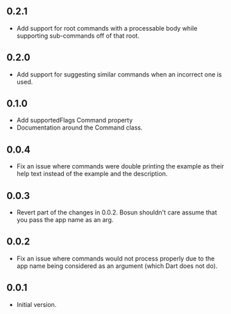 ## 0.2.1
- Add support for root commands with a processable body while supporting sub-commands off of that root.

## 0.2.0
- Add support for suggesting similar commands when an incorrect one is used.

## 0.1.0
- Add supportedFlags Command property
- Documentation around the Command class.

## 0.0.4
- Fix an issue where commands were double printing the example as their help text instead of the example and the description.

## 0.0.3
- Revert part of the changes in 0.0.2. Bosun shouldn't care assume that you pass the app name as an arg.

## 0.0.2
- Fix an issue where commands would not process properly due to the app name being considered as an argument (which Dart does not do).

## 0.0.1

- Initial version.
